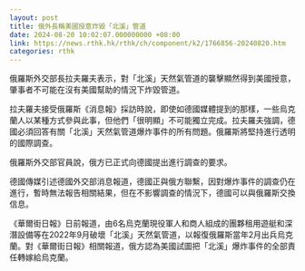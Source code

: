 ```yaml
---
layout: post
title: 俄外長稱美國授意炸毀「北溪」管道
date: 2024-08-20 10:02:07.000000000 +08:00
link: https://news.rthk.hk/rthk/ch/component/k2/1766856-20240820.htm
categories: rthk
---
```


俄羅斯外交部長拉夫羅夫表示，對「北溪」天然氣管道的襲擊顯然得到美國授意，肇事者不可能在沒有美國幫助的情況下炸毀管道。

拉夫羅夫接受俄羅斯《消息報》採訪時說，即使如德國媒體提到的那樣，一些烏克蘭人以某種方式參與此事，但他們「很明顯」不可能獨立完成。拉夫羅夫強調，德國必須回答有關「北溪」天然氣管道爆炸事件的所有問題。俄羅斯將堅持進行透明的國際調查。

俄羅斯外交部官員說，俄方已正式向德國提出進行調查的要求。

德國傳媒引述德國外交部消息報道，德國正與俄方聯繫，因對爆炸事件的調查仍在進行，暫時無法報告相關結果，但在不影響調查的情況下，德國可以與俄羅斯交換信息。

《華爾街日報》日前報道，由6名烏克蘭現役軍人和商人組成的團夥租用遊艇和深潛設備等在2022年9月破壞「北溪」天然氣管道，以報復俄羅斯當年2月出兵烏克蘭。對《華爾街日報》相關報道，俄方認為美國試圖把「北溪」爆炸事件的全部責任轉嫁給烏克蘭。
